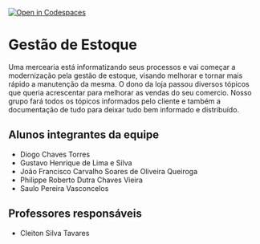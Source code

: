 [![Open in Codespaces](https://classroom.github.com/assets/launch-codespace-f4981d0f882b2a3f0472912d15f9806d57e124e0fc890972558857b51b24a6f9.svg)](https://classroom.github.com/open-in-codespaces?assignment_repo_id=10129336)
# Gestão de Estoque
Uma mercearia está informatizando seus processos e vai começar a modernização pela gestão de estoque, visando melhorar e tornar mais rápido a manutenção da mesma.
O dono da loja passou diversos tópicos que queria acrescentar para melhorar as vendas do seu comercio. Nosso grupo fará todos os tópicos informados pelo cliente e também a documentação de tudo para deixar tudo bem informado e distribuído. 


## Alunos integrantes da equipe

* Diogo Chaves Torres
* Gustavo Henrique de Lima e Silva
* João Francisco Carvalho Soares de Oliveira Queiroga
* Philippe Roberto Dutra Chaves Vieira
* Saulo Pereira Vasconcelos



## Professores responsáveis

* Cleiton Silva Tavares


